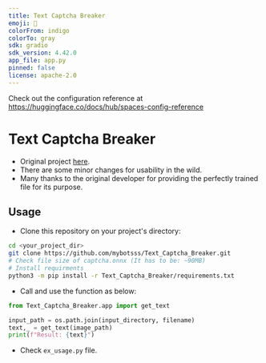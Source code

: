```yaml
---
title: Text Captcha Breaker
emoji: 🏃
colorFrom: indigo
colorTo: gray
sdk: gradio
sdk_version: 4.42.0
app_file: app.py
pinned: false
license: apache-2.0
---
```


Check out the configuration reference at https://huggingface.co/docs/hub/spaces-config-reference

# Text Captcha Breaker

- Original project [here](https://huggingface.co/spaces/docparser/Text_Captcha_breaker/tree/main).
- There are some minor changes for usability in the wild.
- Many thanks to the original developer for providing the perfectly trained file for its purpose.

## Usage

- Clone this repository on your project's directory:

```bash
cd <your_project_dir>
git clone https://github.com/mybotsss/Text_Captcha_Breaker.git
# Check file size of captcha.onnx (It has to be: ~90MB)
# Install requirments
python3 -m pip install -r Text_Captcha_Breaker/requirements.txt
```

- Call and use the function as below:

```python
from Text_Captcha_Breaker.app import get_text

input_path = os.path.join(input_directory, filename)
text,_ = get_text(image_path)
print(f"Result: {text}")
```

- Check `ex_usage.py` file.
